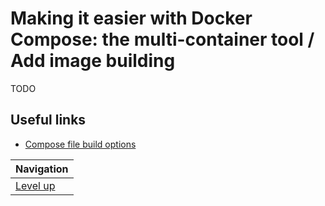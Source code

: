 # Making it easier with Docker Compose: the multi-container tool / Add image building #

TODO

## Useful links ##

* [Compose file build options](https://docs.docker.com/compose/compose-file/#build)

| Navigation               |
| ------------------------ |
| [Level up](../README.md) |

